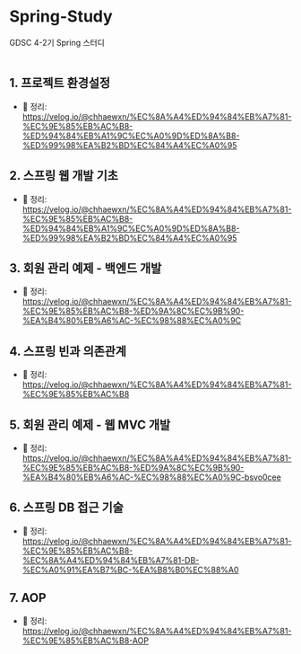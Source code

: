 # Spring-Study
GDSC 4-2기 Spring 스터디 <br> <br>

## 1. 프로젝트 환경설정
- 📝 정리: https://velog.io/@chhaewxn/%EC%8A%A4%ED%94%84%EB%A7%81-%EC%9E%85%EB%AC%B8-%ED%94%84%EB%A1%9C%EC%A0%9D%ED%8A%B8-%ED%99%98%EA%B2%BD%EC%84%A4%EC%A0%95

## 2. 스프링 웹 개발 기초
- 📝 정리: https://velog.io/@chhaewxn/%EC%8A%A4%ED%94%84%EB%A7%81-%EC%9E%85%EB%AC%B8-%ED%94%84%EB%A1%9C%EC%A0%9D%ED%8A%B8-%ED%99%98%EA%B2%BD%EC%84%A4%EC%A0%95

## 3. 회원 관리 예제 - 백엔드 개발
- 📝 정리: https://velog.io/@chhaewxn/%EC%8A%A4%ED%94%84%EB%A7%81-%EC%9E%85%EB%AC%B8-%ED%9A%8C%EC%9B%90-%EA%B4%80%EB%A6%AC-%EC%98%88%EC%A0%9C

## 4. 스프링 빈과 의존관계
- 📝 정리: https://velog.io/@chhaewxn/%EC%8A%A4%ED%94%84%EB%A7%81-%EC%9E%85%EB%AC%B8

## 5. 회원 관리 예제 - 웹 MVC 개발
- 📝 정리: https://velog.io/@chhaewxn/%EC%8A%A4%ED%94%84%EB%A7%81-%EC%9E%85%EB%AC%B8-%ED%9A%8C%EC%9B%90-%EA%B4%80%EB%A6%AC-%EC%98%88%EC%A0%9C-bsvo0cee

## 6. 스프링 DB 접근 기술
- 📝 정리: https://velog.io/@chhaewxn/%EC%8A%A4%ED%94%84%EB%A7%81-%EC%9E%85%EB%AC%B8-%EC%8A%A4%ED%94%84%EB%A7%81-DB-%EC%A0%91%EA%B7%BC-%EA%B8%B0%EC%88%A0

## 7. AOP
- 📝 정리: https://velog.io/@chhaewxn/%EC%8A%A4%ED%94%84%EB%A7%81-%EC%9E%85%EB%AC%B8-AOP
